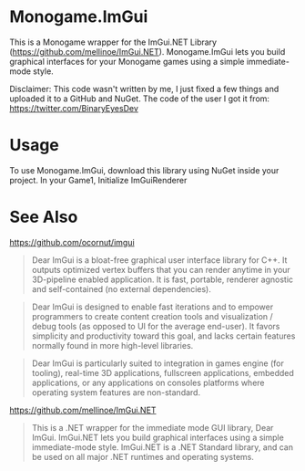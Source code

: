 # Monogame.ImGui

This is a Monogame wrapper for the ImGui.NET Library (https://github.com/mellinoe/ImGui.NET). Monogame.ImGui lets you build graphical interfaces for your Monogame games using a simple immediate-mode style.

Disclaimer: This code wasn't written by me, I just fixed a few things and uploaded it to a GitHub and NuGet. The code of the user I got it from: https://twitter.com/BinaryEyesDev


# Usage

To use Monogame.ImGui, download this library using NuGet inside your project.
In your Game1, Initialize ImGuiRenderer



# See Also

https://github.com/ocornut/imgui
> Dear ImGui is a bloat-free graphical user interface library for C++. It outputs optimized vertex buffers that you can render anytime in your 3D-pipeline enabled application. It is fast, portable, renderer agnostic and self-contained (no external dependencies).

> Dear ImGui is designed to enable fast iterations and to empower programmers to create content creation tools and visualization / debug tools (as opposed to UI for the average end-user). It favors simplicity and productivity toward this goal, and lacks certain features normally found in more high-level libraries.

> Dear ImGui is particularly suited to integration in games engine (for tooling), real-time 3D applications, fullscreen applications, embedded applications, or any applications on consoles platforms where operating system features are non-standard.

https://github.com/mellinoe/ImGui.NET
> This is a .NET wrapper for the immediate mode GUI library, Dear ImGui. ImGui.NET lets you build graphical interfaces using a simple immediate-mode style. ImGui.NET is a .NET Standard library, and can be used on all major .NET runtimes and operating systems.

